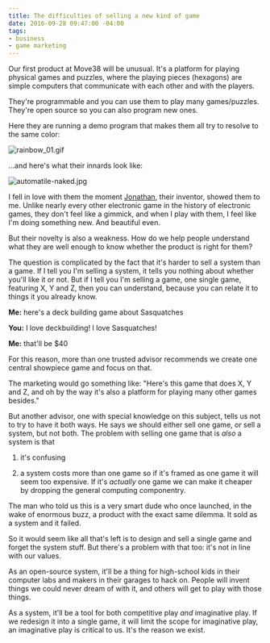 ```yaml
---
title: The difficulties of selling a new kind of game
date: 2016-09-28 09:47:00 -04:00
tags:
- business
- game marketing
---
```


Our first product at Move38 will be unusual. It's a platform for playing physical games and puzzles, where the playing pieces (hexagons) are simple computers that communicate with each other and with the players. 

They're programmable and you can use them to play many games/puzzles. They're open source so you can also program new ones.

Here they are running a demo program that makes them all try to resolve to the same color: 

![rainbow_01.gif](/uploads/rainbow_01.gif)

...and here's what their innards look like:

![automatile-naked.jpg](/uploads/automatile-naked.jpg)

I fell in love with them the moment [Jonathan](http://cargo.jonathanbobrow.com/), their inventor, showed them to me. Unlike nearly every other electronic game in the history of electronic games, they don't feel like a gimmick, and when I play with them, I feel like I'm doing something new. And beautiful even. 

But their novelty is also a weakness. How do we help people understand what they are well enough to know whether the product is right for them? 

The question is complicated by the fact that it's harder to sell a system than a game. If I tell you I'm selling a system, it tells you nothing about whether you'll like it or not. But if I tell you I'm selling a game, one single game, featuring X, Y and Z, then you can understand, because you can relate it to things it you already know. 

**Me:** here's a deck building game about Sasquatches 

**You:** I love deckbuilding! I love Sasquatches!

**Me:** that'll be $40 

For this reason, more than one trusted advisor recommends we create one central showpiece game and focus on that. 

The marketing would go something like: "Here's this game that does X, Y and Z, and oh by the way it's also a platform for playing many other games besides."

But another advisor, one with special knowledge on this subject, tells us not to try to have it both ways. He says we should either sell one game, or sell a system, but not both. The problem with selling one game that is *also* a system is that 

1. it's confusing

2. a system costs more than one game so if it's framed as one game it will seem too expensive. If it's *actually* one game we can make it cheaper by dropping the general computing componentry.

The man who told us this is a very smart dude who once launched, in the wake of enormous buzz, a product with the exact same dilemma. It sold as a system and it failed. 

So it would seem like all that's left is to design and sell a single game and forget the system stuff. But there's a problem with that too: it's not in line with our values. 

As an open-source system, it'll be a thing for high-school kids in their computer labs and makers in their garages to hack on. People will invent things we could never dream of with it, and others will get to play with those things. 

As a system, it'll be a tool for both competitive play *and* imaginative play.  If we redesign it into a single game, it will limit the scope for imaginative play, an imaginative play is critical to us. It's the reason we exist.